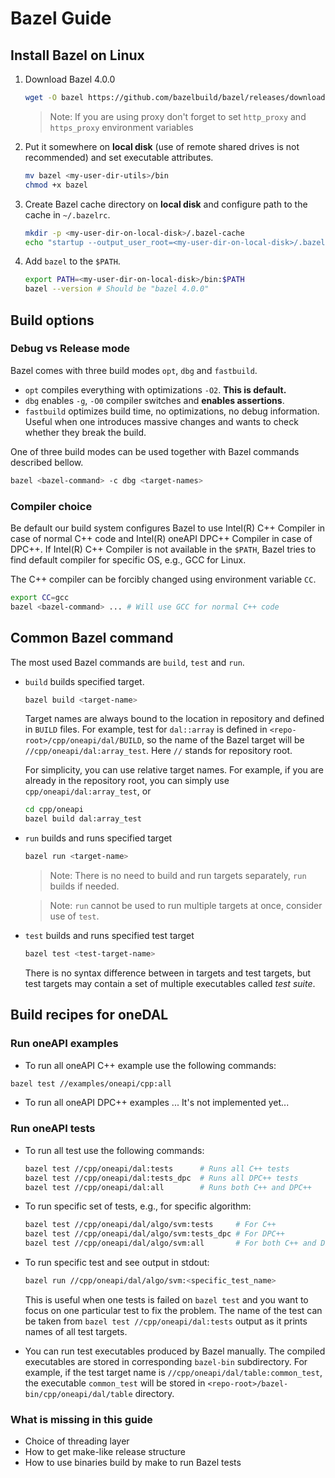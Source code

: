 # Bazel Guide
## Install Bazel on Linux
1. Download Bazel 4.0.0
   ```sh
   wget -O bazel https://github.com/bazelbuild/bazel/releases/download/4.0.0/bazel-4.0.0-linux-x86_64
   ```
   > Note: If you are using proxy don't forget to set
   `http_proxy` and `https_proxy` environment variables

2. Put it somewhere on **local disk** (use of remote shared
   drives is not recommended) and set executable attributes.
   ```sh
   mv bazel <my-user-dir-utils>/bin
   chmod +x bazel
   ```

3. Create Bazel cache directory on **local disk** and
   configure path to the cache in `~/.bazelrc`.
   ```sh
   mkdir -p <my-user-dir-on-local-disk>/.bazel-cache
   echo "startup --output_user_root=<my-user-dir-on-local-disk>/.bazel-cache" > ~/.bazelrc
   ```

4. Add `bazel` to the `$PATH`.
   ```sh
   export PATH=<my-user-dir-on-local-disk>/bin:$PATH
   bazel --version # Should be "bazel 4.0.0"
   ```

## Build options
### Debug vs Release mode
Bazel comes with three build modes `opt`, `dbg` and `fastbuild`.
- `opt` compiles everything with optimizations `-O2`. **This is default.**
- `dbg` enables `-g`, `-O0` compiler switches and **enables assertions**.
- `fastbuild` optimizes build time, no optimizations, no debug information.
  Useful when one introduces massive changes and wants to check whether
  they break the build.

One of three build modes can be used together with Bazel commands
described bellow.
```sh
bazel <bazel-command> -c dbg <target-names>
```

### Compiler choice
Be default our build system configures Bazel to use Intel(R) C++ Compiler
in case of normal C++ code and Intel(R) oneAPI DPC++ Compiler in case of
DPC++. If Intel(R) C++ Compiler is not available in the `$PATH`, Bazel
tries to find default compiler for specific OS, e.g., GCC for Linux.

The C++ compiler can be forcibly changed using environment variable `CC`.
```sh
export CC=gcc
bazel <bazel-command> ... # Will use GCC for normal C++ code
```

## Common Bazel command
The most used Bazel commands are `build`, `test` and `run`.
- `build` builds specified target.
  ```sh
  bazel build <target-name>
  ```

  Target names are always bound to the location in repository
  and defined in `BUILD` files. For example, test for `dal::array`
  is defined in `<repo-root>/cpp/oneapi/dal/BUILD`, so the name of
  the Bazel target will be `//cpp/oneapi/dal:array_test`.
  Here `//` stands for repository root.

  For simplicity, you can use relative target names.
  For example, if you are already in the repository root,
  you can simply use `cpp/oneapi/dal:array_test`, or
  ```sh
  cd cpp/oneapi
  bazel build dal:array_test
  ```

- `run` builds and runs specified target
  ```sh
  bazel run <target-name>
  ```

  > Note: There is no need to build and run targets separately,
  `run` builds if needed.

  > Note: `run` cannot be used to run multiple targets at once,
  consider use of `test`.

- `test` builds and runs specified test target
  ```sh
  bazel test <test-target-name>
  ```

  There is no syntax difference between in targets and test targets,
  but test targets may contain a set of multiple executables
  called *test suite*.


## Build recipes for oneDAL
### Run oneAPI examples
- To run all oneAPI C++ example use the following commands:
```sh
bazel test //examples/oneapi/cpp:all
```

- To run all oneAPI DPC++ examples ... It's not implemented yet...

### Run oneAPI tests
- To run all test use the following commands:
  ```sh
  bazel test //cpp/oneapi/dal:tests      # Runs all C++ tests
  bazel test //cpp/oneapi/dal:tests_dpc  # Runs all DPC++ tests
  bazel test //cpp/oneapi/dal:all        # Runs both C++ and DPC++
  ```

- To run specific set of tests, e.g., for specific algorithm:
  ```sh
  bazel test //cpp/oneapi/dal/algo/svm:tests     # For C++
  bazel test //cpp/oneapi/dal/algo/svm:tests_dpc # For DPC++
  bazel test //cpp/oneapi/dal/algo/svm:all       # For both C++ and DPC++
  ```

- To run specific test and see output in stdout:
  ```sh
  bazel run //cpp/oneapi/dal/algo/svm:<specific_test_name>
  ```

  This is useful when one tests is failed on `bazel test` and
  you want to focus on one particular test to fix the problem. The
  name of the test can be taken from `bazel test //cpp/oneapi/dal:tests`
  output as it prints names of all test targets.

- You can run test executables produced by Bazel manually. The
  compiled executables are stored in corresponding `bazel-bin` subdirectory.
  For example, if the test target name is `//cpp/oneapi/dal/table:common_test`,
  the executable `common_test` will be stored in `<repo-root>/bazel-bin/cpp/oneapi/dal/table`
  directory.


### What is missing in this guide
- Choice of threading layer
- How to get make-like release structure
- How to use binaries build by make to run Bazel tests
